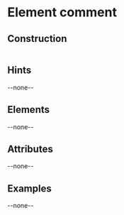 # Element comment


## Construction
```xml

```

## Hints
--none--

## Elements
--none--

## Attributes
--none--

## Examples
--none--